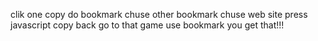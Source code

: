 clik one copy do bookmark chuse other bookmark chuse web site press javascript copy back go to that game use bookmark you get that!!!
